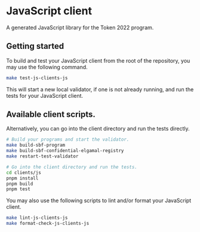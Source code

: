 # JavaScript client

A generated JavaScript library for the Token 2022 program.

## Getting started

To build and test your JavaScript client from the root of the repository, you
may use the following command.

```sh
make test-js-clients-js
```

This will start a new local validator, if one is not already running, and run
the tests for your JavaScript client.

## Available client scripts.

Alternatively, you can go into the client directory and run the tests directly.

```sh
# Build your programs and start the validator.
make build-sbf-program
make build-sbf-confidential-elgamal-registry
make restart-test-validator

# Go into the client directory and run the tests.
cd clients/js
pnpm install
pnpm build
pnpm test
```

You may also use the following scripts to lint and/or format your JavaScript client.

```sh
make lint-js-clients-js
make format-check-js-clients-js
```
